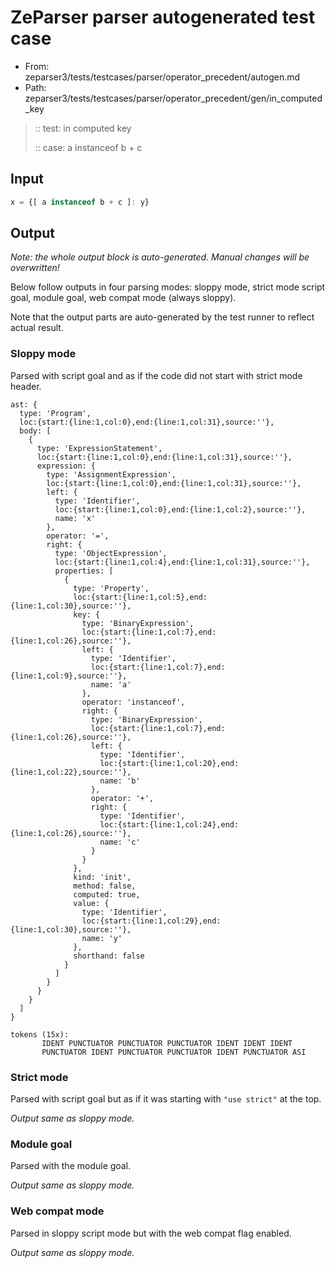 # ZeParser parser autogenerated test case

- From: zeparser3/tests/testcases/parser/operator_precedent/autogen.md
- Path: zeparser3/tests/testcases/parser/operator_precedent/gen/in_computed_key

> :: test: in computed key
>
> :: case: a instanceof b + c

## Input


`````js
x = {[ a instanceof b + c ]: y}
`````

## Output

_Note: the whole output block is auto-generated. Manual changes will be overwritten!_

Below follow outputs in four parsing modes: sloppy mode, strict mode script goal, module goal, web compat mode (always sloppy).

Note that the output parts are auto-generated by the test runner to reflect actual result.

### Sloppy mode

Parsed with script goal and as if the code did not start with strict mode header.

`````
ast: {
  type: 'Program',
  loc:{start:{line:1,col:0},end:{line:1,col:31},source:''},
  body: [
    {
      type: 'ExpressionStatement',
      loc:{start:{line:1,col:0},end:{line:1,col:31},source:''},
      expression: {
        type: 'AssignmentExpression',
        loc:{start:{line:1,col:0},end:{line:1,col:31},source:''},
        left: {
          type: 'Identifier',
          loc:{start:{line:1,col:0},end:{line:1,col:2},source:''},
          name: 'x'
        },
        operator: '=',
        right: {
          type: 'ObjectExpression',
          loc:{start:{line:1,col:4},end:{line:1,col:31},source:''},
          properties: [
            {
              type: 'Property',
              loc:{start:{line:1,col:5},end:{line:1,col:30},source:''},
              key: {
                type: 'BinaryExpression',
                loc:{start:{line:1,col:7},end:{line:1,col:26},source:''},
                left: {
                  type: 'Identifier',
                  loc:{start:{line:1,col:7},end:{line:1,col:9},source:''},
                  name: 'a'
                },
                operator: 'instanceof',
                right: {
                  type: 'BinaryExpression',
                  loc:{start:{line:1,col:7},end:{line:1,col:26},source:''},
                  left: {
                    type: 'Identifier',
                    loc:{start:{line:1,col:20},end:{line:1,col:22},source:''},
                    name: 'b'
                  },
                  operator: '+',
                  right: {
                    type: 'Identifier',
                    loc:{start:{line:1,col:24},end:{line:1,col:26},source:''},
                    name: 'c'
                  }
                }
              },
              kind: 'init',
              method: false,
              computed: true,
              value: {
                type: 'Identifier',
                loc:{start:{line:1,col:29},end:{line:1,col:30},source:''},
                name: 'y'
              },
              shorthand: false
            }
          ]
        }
      }
    }
  ]
}

tokens (15x):
       IDENT PUNCTUATOR PUNCTUATOR PUNCTUATOR IDENT IDENT IDENT
       PUNCTUATOR IDENT PUNCTUATOR PUNCTUATOR IDENT PUNCTUATOR ASI
`````

### Strict mode

Parsed with script goal but as if it was starting with `"use strict"` at the top.

_Output same as sloppy mode._

### Module goal

Parsed with the module goal.

_Output same as sloppy mode._

### Web compat mode

Parsed in sloppy script mode but with the web compat flag enabled.

_Output same as sloppy mode._
